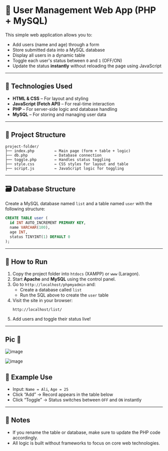 # 📝 User Management Web App (PHP + MySQL)

This simple web application allows you to:

- Add users (name and age) through a form  
- Store submitted data into a MySQL database  
- Display all users in a dynamic table  
- Toggle each user's status between `0` and `1` (OFF/ON)  
- Update the status **instantly** without reloading the page using JavaScript

---

## 🔧 Technologies Used

- **HTML & CSS** – For layout and styling  
- **JavaScript (Fetch API)** – For real-time interaction  
- **PHP** – For server-side logic and database handling  
- **MySQL** – For storing and managing user data

---

## 📂 Project Structure

```
project-folder/
├── index.php         ← Main page (form + table + logic)
├── db.php            ← Database connection
├── toggle.php        ← Handles status toggling
├── style.css         ← CSS styles for layout and table
├── script.js         ← JavaScript logic for toggling
```

---

## 🗃️ Database Structure

Create a MySQL database named `list` and a table named `user` with the following structure:

```sql
CREATE TABLE user (
  id INT AUTO_INCREMENT PRIMARY KEY,
  name VARCHAR(100),
  age INT,
  status TINYINT(1) DEFAULT 0
);
```

---

## 🚀 How to Run

1. Copy the project folder into `htdocs` (XAMPP) or `www` (Laragon).
2. Start **Apache** and **MySQL** using the control panel.
3. Go to `http://localhost/phpmyadmin` and:
   - Create a database called `list`
   - Run the SQL above to create the `user` table
4. Visit the site in your browser:
   ```
   http://localhost/list/
   ```
5. Add users and toggle their status live!

---

## Pic 📸
![image](https://github.com/user-attachments/assets/bedad006-b29b-438d-9bda-dd207fc511e5)

![image](https://github.com/user-attachments/assets/2eaaa933-ccae-4bcb-acf2-20fdd808a164)

## 🧪 Example Use

- Input: `Name = Ali`, `Age = 25`
- Click “Add” → Record appears in the table below
- Click “Toggle” → Status switches between `OFF` and `ON` instantly

---

## 📌 Notes

- If you rename the table or database, make sure to update the PHP code accordingly.
- All logic is built without frameworks to focus on core web technologies.

